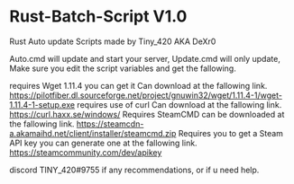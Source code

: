 # Rust-Batch-Script V1.0
Rust Auto update Scripts made by Tiny_420 AKA DeXr0

Auto.cmd will update and start your server, Update.cmd will only update, 
Make sure you edit the script variables and get the fallowing.

requires Wget 1.11.4 you can get it Can download at the fallowing link. https://pilotfiber.dl.sourceforge.net/project/gnuwin32/wget/1.11.4-1/wget-1.11.4-1-setup.exe
requires use of curl Can download at the fallowing link. https://curl.haxx.se/windows/ 
Requires SteamCMD can be downloaded at the fallowing link. https://steamcdn-a.akamaihd.net/client/installer/steamcmd.zip
Requires you to get a Steam API key you can generate one at the fallowing link. https://steamcommunity.com/dev/apikey

discord TINY_420#9755 if any recommendations, or if u need help. 
